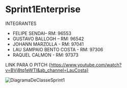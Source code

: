 # Sprint1Enterprise
  INTEGRANTES

- FELIPE SENDAI– RM: 96553
- GUSTAVO BALLOGH – RM: 96542
- JOHANN MARZOLLA - RM: 97041
- LAU SAMPAIO BENTO COSTA - RM: 97306
- RAQUEL CALMON - RM: 97373

LINK PARA O PITCH {https://www.youtube.com/watch?v=BVj8tq1eWTI&ab_channel=LauCosta}


![DiagramaDeClasseSprint1](https://github.com/ChallengeLGroup/Sprint1Enterprise/assets/146037864/432128ad-c8e6-4ba7-b4d0-a97fb651672f)
